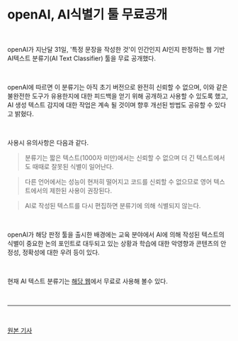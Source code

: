 # openAI, AI식별기 툴 무료공개

<br>




openAI가 지난달 31일, '특정 문장을 작성한 것'이 인간인지 AI인지 판정하는 웹 기반 AI텍스트 분류기(AI Text Classifier) 툴을 무료 공개했다. 

<br>

openAI에 따르면 이 분류기는 아직 초기 버전으로 완전히 신뢰할 수 없으며, 이와 같은 불완전한 도구가 유용한지에 대한 피드백을 얻기 위해 공개하고 사용할 수 있도록 했고, AI 생성 텍스트 감지에 대한 작업은 계속 될 것이며 향후 개선된 방법도 공유할 수 있다고 밝혔다. 



<br>

사용시 유의사항은 다음과 같다. 
> 분류기는 짧은 텍스트(1000자 미만)에서는 신뢰할 수 없으며 더 긴 텍스트에서도 때때로 잘못된 식별이 일어난다.

> 다른 언어에서는 성능이 현저히 떨어지고 코드를 신뢰할 수 없으므로 영어 텍스트에서의 제한된 사용이 권장된다.

> AI로 작성된 텍스트를 다시 편집하면 분류기에 의해 식별되지 않는다. 


<br>

openAI가 해당 판정 툴을 출시한 배경에는 교육 분야에서 AI에 의해 작성된 텍스트의 식별이 중요한 논의 포인트로 대두되고 있는 상황과  학습에 대한 악영향과 콘텐츠의 안정성, 정확성에 대한 우려 등이 있다.

<br>

현재 AI 텍스트 분류기는 [해당 웹](https://platform.openai.com/ai-text-classifier)에서 무료로 사용해 볼수 있다.


<br>
<hr>
<br>

[원본 기사](https://www.aitimes.kr/news/articleView.html?idxno=27294)










